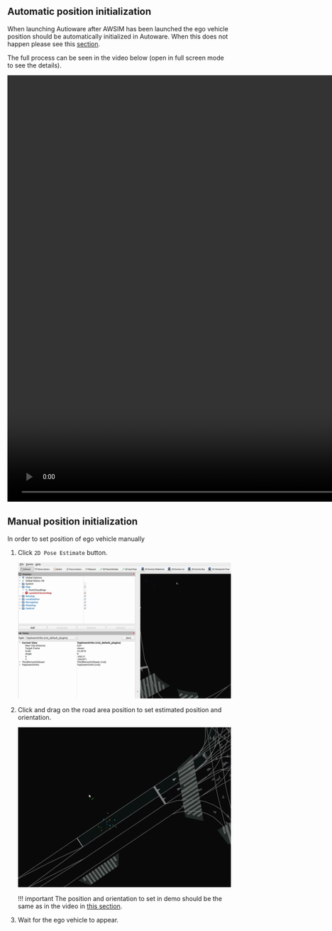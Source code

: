 <!-- DM: napisz tutaj, ze manualnie mozna tez poprawic pozycje jesli jest niedokladna
prosilbym Ci tez zebys takei video nagrywal w blizej samego ego - zeby fullsceen nie byl konieczny, wgl skrocilbym to o te 20-30 sekund bezczynnosci i dopisal ze to zazwyczaj trwa troche - zalezy od wydajnosci maszyny, jesli cos nie dziala to nalezy sprawdzic czy napewno wczytywane sa odpowiednie pliki mapy dla odpowiedniego swiata w awsim (i czy wgl sie wczytuja - mozna zasugerowac czytelnikowi sprawdzenie outputu autoware, zobaczyc czy na awutoware wyrzuci blad jak nie bedzie dobrej sciezki i pokazac ze wtedy trzeba to sprawdzic) -->
## Automatic position initialization

When launching Autioware after AWSIM has been launched the ego vehicle position should be automatically initialized in Autoware.
When this does not happen please see this [section](#manual-position-initialization).

The full process can be seen in the video below (open in full screen mode to see the details).

<video width="1920" controls>
  <source src="autoware_launch.webm" type="video/webm">
</video>

## Manual position initialization
<!-- DM: dobrze jakby pojazd na gifie byl widoczny w zlym miejscu i przeniosl sie na to co sugerujesz  -->
In order to set position of ego vehicle manually

1. Click `2D Pose Estimate` button.

    ![pose estimate button](click_estimate.gif)

1. Click and drag on the road area position to set estimated position and orientation.

    ![pose estimate](estimate_pose.gif)

    !!! important
        The position and orientation to set in demo should be the same as in the video in [this section](#automatic-position-initialization).

1. Wait for the ego vehicle to appear.
